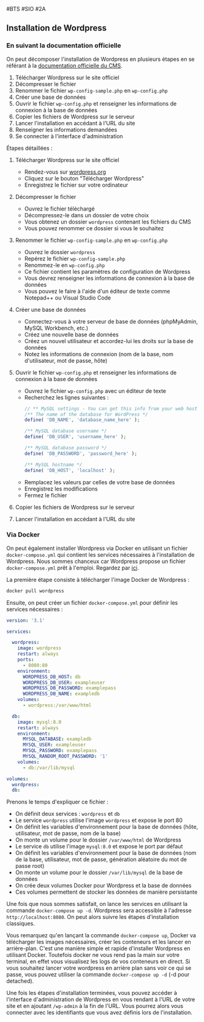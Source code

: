 #BTS #SIO #2A 

## Installation de Wordpress

### En suivant la documentation officielle

On peut décomposer l'installation de Wordpress en plusieurs étapes en se référant à la [documentation officielle du CMS](https://fr.wordpress.org/support/article/how-to-install-wordpress/).

1. Télécharger Wordpress sur le site officiel
2. Décompresser le fichier
3. Renommer le fichier `wp-config-sample.php` en `wp-config.php`
4. Créer une base de données
5. Ouvrir le fichier `wp-config.php` et renseigner les informations de connexion à la base de données
6. Copier les fichiers de Wordpress sur le serveur
7. Lancer l'installation en accédant à l'URL du site
8. Renseigner les informations demandées
9. Se connecter à l'interface d'administration

Étapes détaillées :

1. Télécharger Wordpress sur le site officiel
   - Rendez-vous sur [wordpress.org](https://fr.wordpress.org/download/)
   - Cliquez sur le bouton "Télécharger Wordpress"
   - Enregistrez le fichier sur votre ordinateur
  
2. Décompresser le fichier

    - Ouvrez le fichier téléchargé
    - Décompressez-le dans un dossier de votre choix
    - Vous obtenez un dossier `wordpress` contenant les fichiers du CMS
    - Vous pouvez renommer ce dossier si vous le souhaitez

3. Renommer le fichier `wp-config-sample.php` en `wp-config.php`

    - Ouvrez le dossier `wordpress`
    - Repérez le fichier `wp-config-sample.php`
    - Renommez-le en `wp-config.php`
    - Ce fichier contient les paramètres de configuration de Wordpress
    - Vous devrez renseigner les informations de connexion à la base de données
    - Vous pouvez le faire à l'aide d'un éditeur de texte comme Notepad++ ou Visual Studio Code

4. Créer une base de données

    - Connectez-vous à votre serveur de base de données (phpMyAdmin, MySQL Workbench, etc.)
    - Créez une nouvelle base de données
    - Créez un nouvel utilisateur et accordez-lui les droits sur la base de données
    - Notez les informations de connexion (nom de la base, nom d'utilisateur, mot de passe, hôte)

5. Ouvrir le fichier `wp-config.php` et renseigner les informations de connexion à la base de données

    - Ouvrez le fichier `wp-config.php` avec un éditeur de texte
    - Recherchez les lignes suivantes :
      ```php
      // ** MySQL settings - You can get this info from your web host ** //
      /** The name of the database for WordPress */
      define( 'DB_NAME', 'database_name_here' );

      /** MySQL database username */
      define( 'DB_USER', 'username_here' );

      /** MySQL database password */
      define( 'DB_PASSWORD', 'password_here' );

      /** MySQL hostname */
      define( 'DB_HOST', 'localhost' );
      ```
    - Remplacez les valeurs par celles de votre base de données
    - Enregistrez les modifications
    - Fermez le fichier

6. Copier les fichiers de Wordpress sur le serveur
7. Lancer l'installation en accédant à l'URL du site


### Via Docker

On peut également installer Wordpress via Docker en utilisant un fichier `docker-compose.yml` qui contient les services nécessaires à l'installation de Wordpress. Nous sommes chanceux car Wordpress propose un fichier `docker-compose.yml` prêt à l'emploi. Regardez par [ici](https://hub.docker.com/_/wordpress).

La première étape consiste à télécharger l'image Docker de Wordpress :

```bash
docker pull wordpress
```

Ensuite, on peut créer un fichier `docker-compose.yml` pour définir les services nécessaires :

```yaml
version: '3.1'

services:

  wordpress:
    image: wordpress
    restart: always
    ports:
      - 8080:80
    environment:
      WORDPRESS_DB_HOST: db
      WORDPRESS_DB_USER: exampleuser
      WORDPRESS_DB_PASSWORD: examplepass
      WORDPRESS_DB_NAME: exampledb
    volumes:
      - wordpress:/var/www/html

  db:
    image: mysql:8.0
    restart: always
    environment:
      MYSQL_DATABASE: exampledb
      MYSQL_USER: exampleuser
      MYSQL_PASSWORD: examplepass
      MYSQL_RANDOM_ROOT_PASSWORD: '1'
    volumes:
      - db:/var/lib/mysql

volumes:
  wordpress:
  db:
```

Prenons le temps d'expliquer ce fichier :

- On définit deux services : `wordpress` et `db`
- Le service `wordpress` utilise l'image `wordpress` et expose le port 80
- On définit les variables d'environnement pour la base de données (hôte, utilisateur, mot de passe, nom de la base)
- On monte un volume pour le dossier `/var/www/html` de Wordpress
- Le service `db` utilise l'image `mysql:8.0` et expose le port par défaut
- On définit les variables d'environnement pour la base de données (nom de la base, utilisateur, mot de passe, génération aléatoire du mot de passe root)
- On monte un volume pour le dossier `/var/lib/mysql` de la base de données
- On crée deux volumes Docker pour Wordpress et la base de données
- Ces volumes permettent de stocker les données de manière persistante

Une fois que nous sommes satisfait, on lance les services en utilisant la commande `docker-compose up -d`. Wordpress sera accessible à l'adresse `http://localhost:8080`. On peut alors suivre les étapes d'installation classiques.

Vous remarquez qu'en lançant la commande `docker-compose up`, Docker va télécharger les images nécessaires, créer les conteneurs et les lancer en arrière-plan. C'est une manière simple et rapide d'installer Wordpress en utilisant Docker. Toutefois docker ne vous rend pas la main sur votre terminal, en effet vous visualisez les logs de vos conteneurs en direct. Si vous souhaitez lancer votre wordpress en arrière plan sans voir ce qui se passe, vous pouvez utiliser la commande `docker-compose up -d` (-d pour detached).

Une fois les étapes d'installation terminées, vous pouvez accéder à l'interface d'administration de Wordpress en vous rendant à l'URL de votre site et en ajoutant `/wp-admin` à la fin de l'URL. Vous pourrez alors vous connecter avec les identifiants que vous avez définis lors de l'installation.
